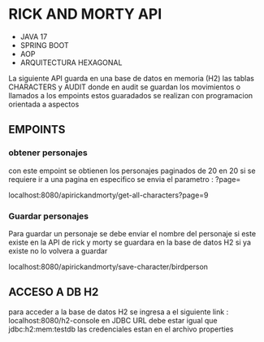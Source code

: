 # RICK AND MORTY API 

- JAVA 17
- SPRING BOOT
- AOP
- ARQUITECTURA HEXAGONAL

La siguiente API guarda en una base de datos en memoria (H2)
las tablas CHARACTERS y AUDIT donde en audit se guardan los
movimientos o llamados a los empoints estos guaradados se realizan
con programacion orientada a aspectos 

## EMPOINTS
### obtener personajes 
con este empoint se obtienen los personajes paginados de 20 en 20 
si se requiere ir a una pagina en especifico se envia el parametro : ?page=

localhost:8080/apirickandmorty/get-all-characters?page=9

### Guardar personajes 
Para guardar un personaje se debe enviar el nombre del personaje 
si este existe en la API de rick y morty se guardara en la base de datos
H2 si ya existe no lo volvera a guardar 

localhost:8080/apirickandmorty/save-character/birdperson

## ACCESO A DB H2

para acceder a la base de datos H2 se ingresa a el siguiente 
link : localhost:8080/h2-console
en JDBC URL debe estar igual que  jdbc:h2:mem:testdb
las credenciales estan en el archivo properties 